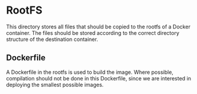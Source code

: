 # RootFS

This directory stores all files that should be copied to the rootfs of a
Docker container. The files should be stored according to the correct
directory structure of the destination container. 


## Dockerfile

A Dockerfile in the rootfs is used to build the image. Where possible,
compilation should not be done in this Dockerfile, since we are
interested in deploying the smallest possible images.

